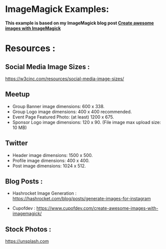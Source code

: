 
# ImageMagick Examples:
**This example is based on my ImageMagick blog post [Create awesome images with ImageMagick](https://www.cupofdev.com/create-awesome-images-with-imagemagick/)**

# Resources : 
## Social Media Image Sizes :
https://w3cinc.com/resources/social-media-image-sizes/

## Meetup
* Group Banner image dimensions: 600 x 338.
* Group Logo image dimensions: 400 x 400 recommended.
* Event Page Featured Photo: (at least) 1200 x 675.
* Sponsor Logo image dimensions: 120 x 90.
(File image max upload size: 10 MB)

## Twitter
* Header image dimensions: 1500 x 500.
* Profile image dimensions: 400 x 400.
* Post image dimensions: 1024 x 512.

## Blog Posts : 
* Hashrocket Image Generation :
https://hashrocket.com/blog/posts/generate-images-for-instagram

* Cupofdev : 
https://www.cupofdev.com/create-awesome-images-with-imagemagick/


## Stock Photos : 
https://unsplash.com
